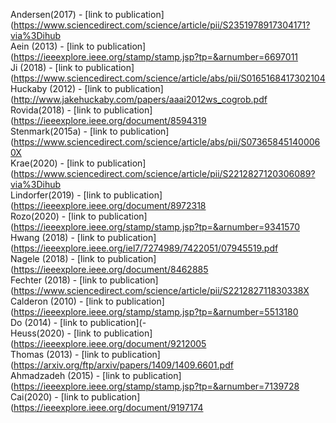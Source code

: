 Andersen(2017) - [link to publication](https://www.sciencedirect.com/science/article/pii/S2351978917304171?via%3Dihub<br />
Aein (2013) - [link to publication](https://ieeexplore.ieee.org/stamp/stamp.jsp?tp=&arnumber=6697011<br />
Ji (2018) - [link to publication](https://www.sciencedirect.com/science/article/abs/pii/S0165168417302104<br />
Huckaby (2012) - [link to publication](http://www.jakehuckaby.com/papers/aaai2012ws_cogrob.pdf<br />
Rovida(2018) - [link to publication](https://ieeexplore.ieee.org/document/8594319<br />
Stenmark(2015a) - [link to publication](https://www.sciencedirect.com/science/article/abs/pii/S073658451400060X<br />
Krae(2020) - [link to publication](https://www.sciencedirect.com/science/article/pii/S2212827120306089?via%3Dihub<br />
Lindorfer(2019) - [link to publication](https://ieeexplore.ieee.org/document/8972318<br />
Rozo(2020) - [link to publication](https://ieeexplore.ieee.org/stamp/stamp.jsp?tp=&arnumber=9341570<br />
Hwang (2018) - [link to publication](https://ieeexplore.ieee.org/iel7/7274989/7422051/07945519.pdf<br />
Nagele (2018) - [link to publication](https://ieeexplore.ieee.org/document/8462885<br />
Fechter (2018) - [link to publication](https://www.sciencedirect.com/science/article/pii/S221282711830338X<br />
Calderon (2010) - [link to publication](https://ieeexplore.ieee.org/stamp/stamp.jsp?tp=&arnumber=5513180<br />
Do (2014) - [link to publication](-<br />
Heuss(2020) - [link to publication](https://ieeexplore.ieee.org/document/9212005<br />
Thomas (2013) - [link to publication](https://arxiv.org/ftp/arxiv/papers/1409/1409.6601.pdf<br />
Ahmadzadeh (2015) - [link to publication](https://ieeexplore.ieee.org/stamp/stamp.jsp?tp=&arnumber=7139728<br />
Cai(2020) - [link to publication](https://ieeexplore.ieee.org/document/9197174<br />
